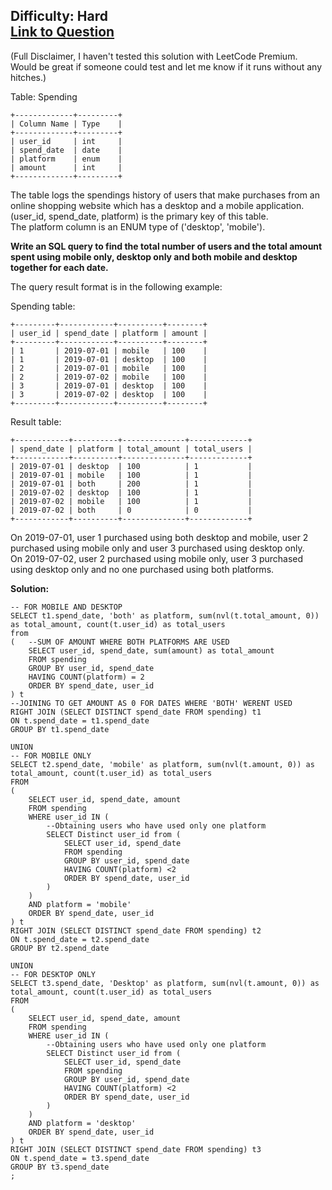 Difficulty: Hard  
[Link to Question](https://leetcode.com/problems/user-purchase-platform/)
-----------------------------------------

(Full Disclaimer, I haven't tested this solution with LeetCode Premium. Would be great if someone could test and let me know if it runs without any hitches.)  

Table: Spending
```
+-------------+---------+
| Column Name | Type    |
+-------------+---------+
| user_id     | int     |
| spend_date  | date    |
| platform    | enum    | 
| amount      | int     |
+-------------+---------+
```
The table logs the spendings history of users that make purchases from an online shopping website which has a desktop and a mobile application.
(user_id, spend_date, platform) is the primary key of this table.  
The platform column is an ENUM type of ('desktop', 'mobile').

**Write an SQL query to find the total number of users and the total amount spent using mobile only, desktop only and both mobile and desktop together for each date.**

The query result format is in the following example:

Spending table:
```
+---------+------------+----------+--------+
| user_id | spend_date | platform | amount |
+---------+------------+----------+--------+
| 1       | 2019-07-01 | mobile   | 100    |
| 1       | 2019-07-01 | desktop  | 100    |
| 2       | 2019-07-01 | mobile   | 100    |
| 2       | 2019-07-02 | mobile   | 100    |
| 3       | 2019-07-01 | desktop  | 100    |
| 3       | 2019-07-02 | desktop  | 100    |
+---------+------------+----------+--------+
```
Result table:
```
+------------+----------+--------------+-------------+
| spend_date | platform | total_amount | total_users |
+------------+----------+--------------+-------------+
| 2019-07-01 | desktop  | 100          | 1           |
| 2019-07-01 | mobile   | 100          | 1           |
| 2019-07-01 | both     | 200          | 1           |
| 2019-07-02 | desktop  | 100          | 1           |
| 2019-07-02 | mobile   | 100          | 1           |
| 2019-07-02 | both     | 0            | 0           |
+------------+----------+--------------+-------------+ 
```
On 2019-07-01, user 1 purchased using both desktop and mobile, user 2 purchased using mobile only and user 3 purchased using desktop only.  
On 2019-07-02, user 2 purchased using mobile only, user 3 purchased using desktop only and no one purchased using both platforms.


**Solution:**
```
-- FOR MOBILE AND DESKTOP
SELECT t1.spend_date, 'both' as platform, sum(nvl(t.total_amount, 0)) as total_amount, count(t.user_id) as total_users
from
(   --SUM OF AMOUNT WHERE BOTH PLATFORMS ARE USED
    SELECT user_id, spend_date, sum(amount) as total_amount
    FROM spending
    GROUP BY user_id, spend_date
    HAVING COUNT(platform) = 2
    ORDER BY spend_date, user_id
) t
--JOINING TO GET AMOUNT AS 0 FOR DATES WHERE 'BOTH' WERENT USED
RIGHT JOIN (SELECT DISTINCT spend_date FROM spending) t1
ON t.spend_date = t1.spend_date
GROUP BY t1.spend_date

UNION
-- FOR MOBILE ONLY
SELECT t2.spend_date, 'mobile' as platform, sum(nvl(t.amount, 0)) as total_amount, count(t.user_id) as total_users
FROM
(
    SELECT user_id, spend_date, amount
    FROM spending
    WHERE user_id IN (
        --Obtaining users who have used only one platform
        SELECT Distinct user_id from (
            SELECT user_id, spend_date
            FROM spending
            GROUP BY user_id, spend_date
            HAVING COUNT(platform) <2
            ORDER BY spend_date, user_id
        )
    ) 
    AND platform = 'mobile'
    ORDER BY spend_date, user_id
) t
RIGHT JOIN (SELECT DISTINCT spend_date FROM spending) t2
ON t.spend_date = t2.spend_date
GROUP BY t2.spend_date

UNION
-- FOR DESKTOP ONLY
SELECT t3.spend_date, 'Desktop' as platform, sum(nvl(t.amount, 0)) as total_amount, count(t.user_id) as total_users
FROM
(
    SELECT user_id, spend_date, amount
    FROM spending
    WHERE user_id IN (
        --Obtaining users who have used only one platform
        SELECT Distinct user_id from (
            SELECT user_id, spend_date
            FROM spending
            GROUP BY user_id, spend_date
            HAVING COUNT(platform) <2
            ORDER BY spend_date, user_id
        )
    ) 
    AND platform = 'desktop'
    ORDER BY spend_date, user_id
) t
RIGHT JOIN (SELECT DISTINCT spend_date FROM spending) t3
ON t.spend_date = t3.spend_date
GROUP BY t3.spend_date
;
```
